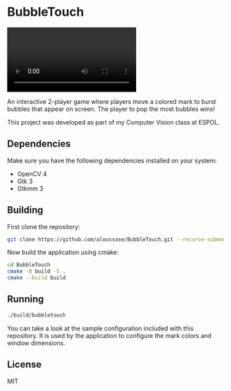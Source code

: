 # BubbleTouch

![demo](./assets/demo.mp4)

An interactive 2-player game where players move a colored mark to burst bubbles
that appear on screen. The player to pop the most bubbles wins!

This project was developed as part of my Computer Vision class at ESPOL.

## Dependencies

Make sure you have the following dependencies installed on your system:

- OpenCV 4
- Gtk 3
- Gtkmm 3

## Building

First clone the repository:

```bash
git clone https://github.com/aloussase/BubbleTouch.git --recurse-submodules
```

Now build the application using cmake:

```bash
cd BubbleTouch
cmake -B build -S .
cmake --build build
```

## Running

```bash
./build/bubbletouch
```

You can take a look at the sample configuration included with this repository.
It is used by the application to configure the mark colors and window dimensions.

## License
MIT
